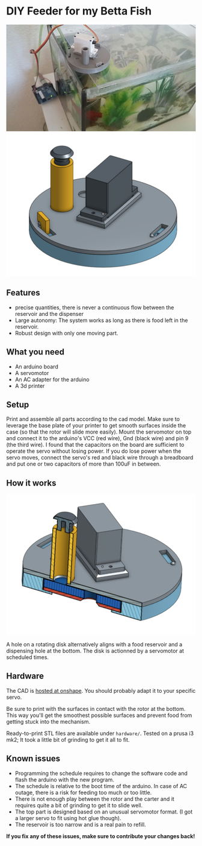 DIY Feeder for my Betta Fish
============================

![Feeder picture](https://raw.githubusercontent.com/hmil/betta-feeder/master/resources/pic01.jpg)
![CAD model rendering](https://raw.githubusercontent.com/hmil/betta-feeder/master/resources/cad.png)

## Features

- precise quantities, there is never a continuous flow between the reservoir and the dispenser
- Large autonomy: The system works as long as there is food left in the reservoir.
- Robust design with only one moving part.

## What you need

- An arduino board
- A servomotor
- An AC adapter for the arduino
- A 3d printer

## Setup

Print and assemble all parts according to the cad model. Make sure to leverage the base plate of your printer to get smooth surfaces inside the case (so that the rotor will slide more easily).
Mount the servomotor on top and connect it to the arduino's VCC (red wire), Gnd (black wire) and pin 9 (the third wire). I found that the capacitors on the board are sufficient to operate the servo without losing power. If you do lose power when the servo moves, connect the servo's red and black wire through a breadboard and put one or two capacitors of more than 100uF in between.

## How it works

![Cut view](https://raw.githubusercontent.com/hmil/betta-feeder/master/resources/screenshot.png)

A hole on a rotating disk alternatively aligns with a food reservoir and a dispensing hole at the bottom. The disk is actionned by a servomotor at scheduled times.

## Hardware

The CAD is [hosted at onshape](https://cad.onshape.com/documents/9ce24f0eb68b5dfcb29f30d2). You should probably adapt it to your specific servo.

Be sure to print with the surfaces in contact with the rotor at the bottom. This way you'll get the smoothest possible surfaces and prevent food from getting stuck into the mechanism.

Ready-to-print STL files are available under `hardware/`. Tested on a prusa i3 mk2; It took a little bit of grinding to get it all to fit.

## Known issues

- Programming the schedule requires to change the software code and flash the arduino with the new program.
- The schedule is relative to the boot time of the arduino. In case of AC outage, there is a risk for feeding too much or too little.
- There is not enough play between the rotor and the carter and it requires quite a bit of grinding to get it to slide well.
- The top part is designed based on an unusual servomotor format. (I got a larger servo to fit using hot glue though).
- The reservoir is too narrow and is a real pain to refill.

**If you fix any of these issues, make sure to contribute your changes back!**

